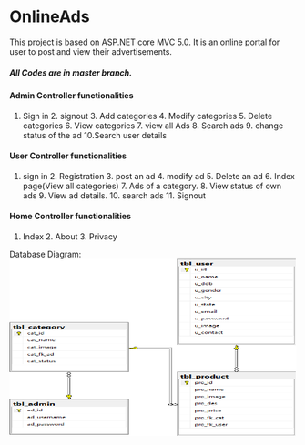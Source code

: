 # OnlineAds
This project is based on ASP.NET core MVC 5.0. It is an online portal for user to post and view their advertisements.

##### *All Codes are in master branch.*

#### Admin Controller functionalities
1. Sign in 2. signout 3. Add categories 4. Modify categories 5. Delete categories 6. View categories 7. view all Ads 8. Search ads 9. change status of the ad 10.Search user details

#### User Controller functionalities 
1. sign in 2. Registration 3. post an ad 4. modify ad 5. Delete an ad 6. Index page(View all categories) 7. Ads of a category. 8. View status of own ads 9. View ad details. 10. search ads 11. Signout

#### Home Controller functionalities
1. Index 2. About 3. Privacy


Database Diagram: 
![Database Diagram](https://github.com/arv3725/OnlineAds/blob/master/OnlineAds_DB_Diagram.png)
